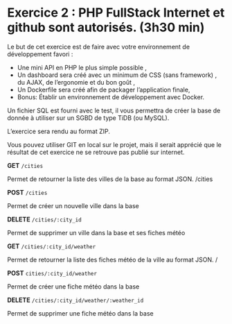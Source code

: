 # Exercice 2 : PHP FullStack Internet et github sont autorisés. (3h30 min)

Le but de cet exercice est de faire avec votre environnement de développement favori : 

- Une mini API en PHP le plus simple possible , 
- Un dashboard sera créé avec un minimum de CSS (sans framework) , du AJAX, de l’ergonomie et du bon goût ,
- Un Dockerfile sera créé afin de packager l’application finale, 
- Bonus: Établir un environnement de développement avec Docker.

Un fichier SQL est fourni avec le test, il vous permettra de créer la base de donnée à utiliser sur un SGBD de type TiDB (ou MySQL). 

L’exercice sera rendu au format ZIP. 

Vous pouvez utiliser GIT en local sur le projet, mais il serait apprécié que le résultat de cet exercice ne se retrouve pas publié sur internet.

**GET** `/cities`

Permet de retourner la liste des villes de la base au format JSON. /cities

**POST** `/cities`

Permet de créer un nouvelle ville dans la base 

**DELETE** `/cities/:city_id`

Permet de supprimer un ville dans la base et ses fiches météo 

**GET** `/cities/:city_id/weather`

Permet de retourner la liste des fiches météo de la ville au format JSON. /

**POST** `cities/:city_id/weather`

Permet de créer une fiche météo dans la base 

**DELETE** `/cities/:city_id/weather/:weather_id`

Permet de supprimer une fiche météo dans la base